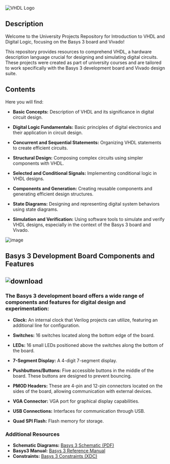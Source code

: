 ![VHDL Logo](https://cdn.discordapp.com/attachments/689717323543609386/1145782789707407381/169324630589239089.png)

## Description
Welcome to the University Projects Repository for Introduction to VHDL and Digital Logic, focusing on the Basys 3 board and Vivado!

This repository provides resources to comprehend VHDL, a hardware description language crucial for designing and simulating digital circuits. These projects were created as part of university courses and are tailored to work specifically with the Basys 3 development board and Vivado design suite.

## Contents
Here you will find:

- **Basic Concepts:** Description of VHDL and its significance in digital circuit design.
  
- **Digital Logic Fundamentals:** Basic principles of digital electronics and their application in circuit design.
  
- **Concurrent and Sequential Statements:** Organizing VHDL statements to create efficient circuits.
  
- **Structural Design:** Composing complex circuits using simpler components with VHDL.
  
- **Selected and Conditional Signals:** Implementing conditional logic in VHDL designs.
  
- **Components and Generation:** Creating reusable components and generating efficient design structures.
  
- **State Diagrams:** Designing and representing digital system behaviors using state diagrams.
  
- **Simulation and Verification:** Using software tools to simulate and verify VHDL designs, especially in the context of the Basys 3 board and Vivado.
  
![image](https://github.com/qzxtu/Digital-Logic/assets/69091361/f3fee84c-fb3a-4551-a1c9-e2a79b51eb12)

## Basys 3 Development Board Components and Features
![download](https://github.com/qzxtu/Digital-Logic/assets/69091361/1f8a1600-e814-46ca-bab0-0715aefd909f)
---
### The Basys 3 development board offers a wide range of components and features for digital design and experimentation:

- **Clock:** An internal clock that Verilog projects can utilize, featuring an additional line for configuration.
  
- **Switches:** 16 switches located along the bottom edge of the board.
  
- **LEDs:** 16 small LEDs positioned above the switches along the bottom of the board.
  
- **7-Segment Display:** A 4-digit 7-segment display.
  
- **Pushbuttons/Buttons:** Five accessible buttons in the middle of the board. These buttons are designed to prevent bouncing.
  
- **PMOD Headers:** These are 4-pin and 12-pin connectors located on the sides of the board, allowing communication with external devices.
  
- **VGA Connector:** VGA port for graphical display capabilities.
  
- **USB Connections:** Interfaces for communication through USB.
  
- **Quad SPI Flash:** Flash memory for storage.

### Additional Resources

- **Schematic Diagrams:** [Basys 3 Schematic (PDF)](https://digilent.com/reference/_media/reference/programmable-logic/basys-3/basys-3_sch.pdf)
- **Basys3 Manual:** [Basys 3 Reference Manual](https://digilent.com/reference/programmable-logic/basys-3/reference-manual)
- **Constraints:** [Basys 3 Constraints (XDC)](https://raw.githubusercontent.com/qzxtu/Digital-Logic/main/Constraints%20Template/Basys3_Constraints.xdc?token=GHSAT0AAAAAACG3OZRFAJ64EMJOSI4C437CZHM733A)
